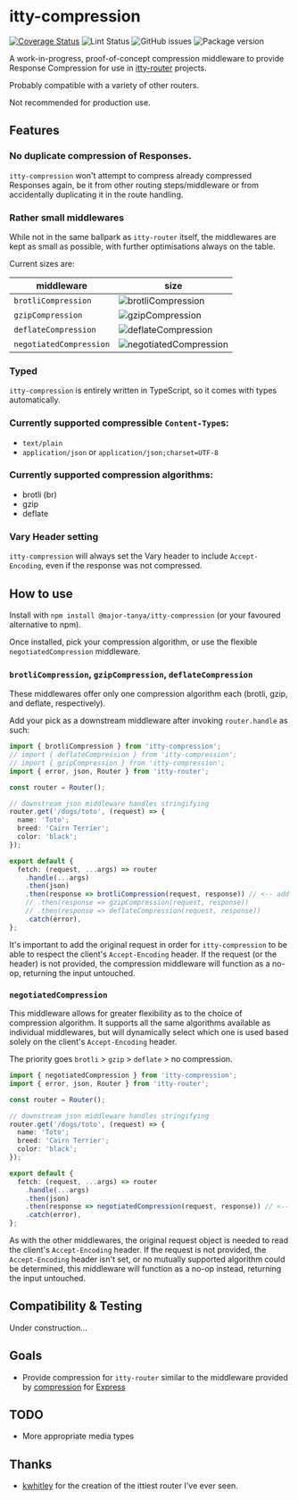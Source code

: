 # itty-compression

[![Coverage Status](https://coveralls.io/repos/github/MajorTanya/itty-compression/badge.svg?branch=main)](https://coveralls.io/github/MajorTanya/itty-compression?branch=main)
![Lint Status](https://img.shields.io/github/actions/workflow/status/MajorTanya/itty-compression/testing.yml?label=lint)
![GitHub issues](https://img.shields.io/github/issues/MajorTanya/itty-compression)
![Package version](https://img.shields.io/github/package-json/version/MajorTanya/itty-compression)

A work-in-progress, proof-of-concept compression middleware to provide Response Compression for use
in [itty-router](https://github.com/kwhitley/itty-router) projects.

Probably compatible with a variety of other routers.

Not recommended for production use.

## Features

### No duplicate compression of Responses.

`itty-compression` won't attempt to compress already compressed
Responses again, be it from other routing steps/middleware or from accidentally duplicating it in the route handling.

### Rather small middlewares

While not in the same ballpark as `itty-router` itself, the middlewares are kept as small as possible, with further
optimisations always on the table.

Current sizes are:

| middleware              | size                                                                                                            |
|-------------------------|-----------------------------------------------------------------------------------------------------------------|
| `brotliCompression`     | ![brotliCompression](https://deno.bundlejs.com/badge?q=@major-tanya/itty-compression/brotliCompression)         |
| `gzipCompression`       | ![gzipCompression](https://deno.bundlejs.com/badge?q=@major-tanya/itty-compression/gzipCompression)             |
| `deflateCompression`    | ![deflateCompression](https://deno.bundlejs.com/badge?q=@major-tanya/itty-compression/deflateCompression)       |
| `negotiatedCompression` | ![negotiatedCompression](https://deno.bundlejs.com/badge?q=@major-tanya/itty-compression/negotiatedCompression) |

### Typed

`itty-compression` is entirely written in TypeScript, so it comes with types automatically.

### Currently supported compressible `Content-Type`s:

- `text/plain`
- `application/json` or `application/json;charset=UTF-8`

### Currently supported compression algorithms:

- brotli (br)
- gzip
- deflate

### Vary Header setting

`itty-compression` will always set the Vary header to include `Accept-Encoding`, even if the response was not
compressed.

## How to use

Install with `npm install @major-tanya/itty-compression` (or your favoured alternative to npm).

Once installed, pick your compression algorithm, or use the flexible `negotiatedCompression` middleware.

### `brotliCompression`, `gzipCompression`, `deflateCompression`

These middlewares offer only one compression algorithm each (brotli, gzip, and deflate, respectively).

Add your pick as a downstream middleware after invoking `router.handle` as such:

```typescript
import { brotliCompression } from 'itty-compression';
// import { deflateCompression } from 'itty-compression';
// import { gzipCompression } from 'itty-compression';
import { error, json, Router } from 'itty-router';

const router = Router();

// downstream json middleware handles stringifying
router.get('/dogs/toto', (request) => {
  name: 'Toto';
  breed: 'Cairn Terrier';
  color: 'black';
});

export default {
  fetch: (request, ...args) => router
    .handle(...args)
    .then(json)
    .then(response => brotliCompression(request, response)) // <-- add the compression handler downstream
    // .then(response => gzipCompression(request, response))
    // .then(response => deflateCompression(request, response))
    .catch(error),
};
```

It's important to add the original request in order for `itty-compression` to be able to respect the
client's `Accept-Encoding` header. If the request (or the header) is not provided, the compression middleware will
function as a no-op, returning the input untouched.

### `negotiatedCompression`

This middleware allows for greater flexibility as to the choice of compression algorithm. It supports all the same
algorithms available as individual middlewares, but will dynamically select which one is used based solely on the
client's `Accept-Encoding` header.

The priority goes `brotli` > `gzip` > `deflate` > no compression.

```typescript
import { negotiatedCompression } from 'itty-compression';
import { error, json, Router } from 'itty-router';

const router = Router();

// downstream json middleware handles stringifying
router.get('/dogs/toto', (request) => {
  name: 'Toto';
  breed: 'Cairn Terrier';
  color: 'black';
});

export default {
  fetch: (request, ...args) => router
    .handle(...args)
    .then(json)
    .then(response => negotiatedCompression(request, response)) // <-- add the compression handler downstream
    .catch(error),
};
```

As with the other middlewares, the original request object is needed to read the client's `Accept-Encoding` header. If
the request is not provided, the `Accept-Encoding` header isn't set, or no mutually supported algorithm could be
determined, this middleware will function as a no-op instead, returning the input untouched.

## Compatibility & Testing

Under construction...

## Goals

- Provide compression for `itty-router` similar to the middleware provided
  by [compression](https://github.com/expressjs/compression/) for [Express](https://github.com/expressjs/express)

## TODO

- More appropriate media types

## Thanks

- [kwhitley](https://github.com/kwhitley) for the creation of the ittiest router I've ever seen.
